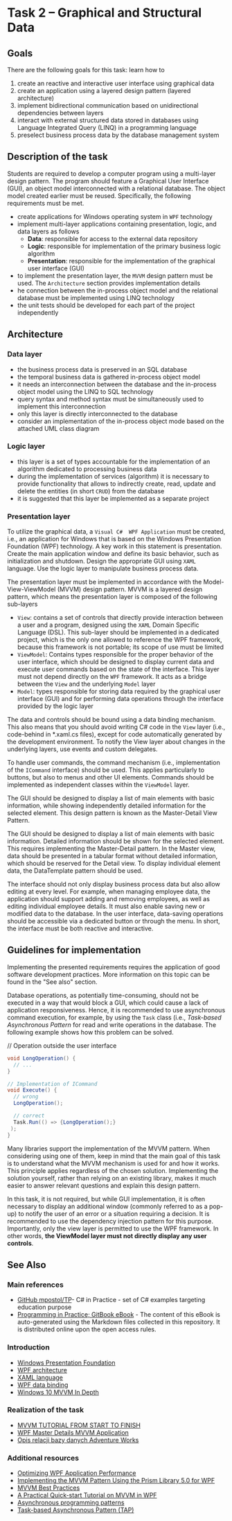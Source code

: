 
# Task 2 – Graphical and Structural Data

## Goals

There are the following goals for this task: learn how to

1. create an reactive and interactive user interface using graphical data
2. create an application using a layered design pattern (layered architecture)
3. implement bidirectional communication based on unidirectional dependencies between layers
4. interact with external structured data stored in databases using Language Integrated Query (LINQ) in a programming language
5. preselect business process data by the database management system

## Description of the task

Students are required to develop a computer program using a multi-layer design pattern. The program should feature a Graphical User Interface (GUI), an object model interconnected with a relational database. The object model created earlier must be reused. Specifically, the following requirements must be met.

- create applications for Windows operating system in `WPF` technology
- implement multi-layer applications containing presentation, logic, and data layers as follows
  - **Data**: responsible for access to the external data repository
  - **Logic**: responsible for implementation of the primary business logic algorithm
  - **Presentation**: responsible for the implementation of the graphical user interface (GUI)
- to implement the presentation layer, the `MVVM` design pattern must be used. The `Architecture` section provides implementation details
- he connection between the in-process object model and the relational database must be implemented using LINQ technology
- the unit tests should be developed for each part of the project independently

## Architecture

### Data layer

- the business process data is preserved in an SQL database
- the temporal business data is gathered in-process object model
- it needs an interconnection between the database and the in-process object model using the LINQ to SQL technology
- query syntax and method syntax must be simultaneously used to implement this interconnection
- only this layer is directly interconnected to the database
- consider an implementation of the in-process object mode based on the attached UML class diagram

### Logic layer

- this layer is a set of types accountable for the implementation of an algorithm dedicated to processing business data
- during the implementation of services (algorithm) it is necessary to provide functionality that allows to indirectly create, read, update and delete the entities (in short `CRUD`) from the database
- it is suggested that this layer be implemented as a separate project

### Presentation layer

To utilize the graphical data, a `Visual C#  WPF Application` must be created, i.e., an application for Windows that is based on the Windows Presentation Foundation (WPF) technology. A key work in this statement is presentation. Create the main application window and define its basic behavior, such as initialization and shutdown. Design the appropriate GUI using `XAML` language. Use the logic layer to manipulate business process data.

The presentation layer must be implemented in accordance with the Model-View-ViewModel (MVVM) design pattern. MVVM is a layered design pattern, which means the presentation layer is composed of the following sub-layers

- `View`: contains a set of controls that directly provide interaction between a user and a program, designed using the `XAML` Domain Specific Language (DSL). This sub-layer should be implemented in a dedicated project, which is the only one allowed to reference the WPF framework, because this framework is not portable; its scope of use must be limited
- `ViewModel`: Contains types responsible for the proper behavior of the user interface, which should be designed to display current data and execute user commands based on the state of the interface. This layer must not depend directly on the `WPF` framework. It acts as a bridge between the `View` and the underlying `Model` layer
- `Model`: types responsible for storing data required by the graphical user interface (GUI) and for performing data operations through the interface provided by the logic layer

The data and controls should be bound using a data binding mechanism. This also means that you should avoid writing C# code in the `View` layer (i.e., code-behind in *.xaml.cs files), except for code automatically generated by the development environment. To notify the View layer about changes in the underlying layers, use events and custom delegates.

To handle user commands, the command mechanism (i.e., implementation of the `ICommand` interface) should be used. This applies particularly to buttons, but also to menus and other UI elements. Commands should be implemented as independent classes within the `ViewModel` layer.

The GUI should be designed to display a list of main elements with basic information, while showing independently detailed information for the selected element. This design pattern is known as the Master-Detail View Pattern.

The GUI should be designed to display a list of main elements with basic information. Detailed information should be shown for the selected element. This requires implementing the Master-Detail pattern. In the Master view, data should be presented in a tabular format without detailed information, which should be reserved for the Detail view. To display individual element data, the DataTemplate pattern should be used.

The interface should not only display business process data but also allow editing at every level. For example, when managing employee data, the application should support adding and removing employees, as well as editing individual employee details. It must also enable saving new or modified data to the database. In the user interface, data-saving operations should be accessible via a dedicated button or through the menu. In short, the interface must be both reactive and interactive.

## Guidelines for implementation

Implementing the presented requirements requires the application of good software development practices. More information on this topic can be found in the "See also" section.

Database operations, as potentially time-consuming, should not be executed in a way that would block a GUI, which could cause a lack of application responsiveness. Hence, it is recommended to use asynchronous command execution, for example, by using the `Task` class (i.e., *Task-based Asynchronous Pattern* for read and write operations in the database. The following example shows how this problem can be solved.

// Operation outside the user interface

``` C#
void LongOperation() {
  // ...
}
```

``` C#
// Implementation of ICommand
void Execute() {
  // wrong
  LongOperation();

  // correct
  Task.Run(() => {LongOperation();}
 );
}
```

Many libraries support the implementation of the MVVM pattern. When considering using one of them, keep in mind that the main goal of this task is to understand what the MVVM mechanism is used for and how it works. This principle applies regardless of the chosen solution. Implementing the solution yourself, rather than relying on an existing library, makes it much easier to answer relevant questions and explain this design pattern.

In this task, it is not required, but while GUI implementation, it is often necessary to display an additional window (commonly referred to as a pop-up) to notify the user of an error or a situation requiring a decision. It is recommended to use the dependency injection pattern for this purpose. Importantly, only the view layer is permitted to use the WPF framework. In other words, **the ViewModel layer must not directly display any user controls**.

## See Also

### Main references

- [GitHub mpostol/TP](https://github.com/mpostol/TP)- C# in Practice - set of C# examples targeting education purpose
- [Programming in Practice; GitBook eBook](https://mpostol.gitbook.io/pip/) - The content of this eBook is auto-generated using the Markdown files collected in this repository. It is distributed online upon the open access rules.

### Introduction

- [Windows Presentation Foundation](http://msdn.microsoft.com/library/ms754130.aspx)
- [WPF architecture](http://msdn.microsoft.com/library/ms750441.aspx)
- [XAML language](http://msdn.microsoft.com/library/ms747122.aspx)
- [WPF data binding](http://msdn.microsoft.com/library/ms752347.aspx)
- [Windows 10 MVVM In Depth](https://channel9.msdn.com/events/DEVintersection/DEVintersection-2016/DEV12)

### Realization of the task

- [MVVM TUTORIAL FROM START TO FINISH](http://www.software-architects.com/devblog/2010/09/10/MVVM-Tutorial-from-Start-to-Finish)
- [WPF Master Details MVVM Application](http://www.codeproject.com/Articles/332615/WPF-Master-Details-MVVM-Application)
- [Opis relacji bazy danych Adventure Works](https://akela.mendelu.cz/~jprich/vyuka/db2/AdventureWorks2008_db_diagram.pdf)

### Additional resources

- [Optimizing WPF Application Performance](http://msdn.microsoft.com/library/aa970683.aspx)
- [Implementing the MVVM Pattern Using the Prism Library 5.0 for WPF](http://msdn.microsoft.com/library/gg405484.aspx)
- [MVVM Best Practices](https://channel9.msdn.com/Shows/Visual-Studio-Toolbox/MVVM-Best-Practices)
- [A Practical Quick-start Tutorial on MVVM in WPF](http://www.codeproject.com/Articles/81484/A-Practical-Quick-start-Tutorial-on-MVVM-in-WPF)
- [Asynchronous programming patterns](https://msdn.microsoft.com/library/jj152938.aspx)
- [Task-based Asynchronous Pattern (TAP)](https://msdn.microsoft.com/library/hh873175.aspx)
